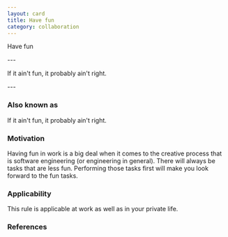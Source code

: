 ```yaml
---
layout: card
title: Have fun
category: collaboration
---
```

<p>Have fun</p>
---
<p>If it ain't fun, it probably ain't right.</p>
---

### Also known as

If it ain't fun, it probably ain't right.

### Motivation

Having fun in work is a big deal when it comes to the creative process that is software engineering (or engineering in general). There will always be tasks that are less fun. Performing those tasks first will make you look forward to the fun tasks.

### Applicability

This rule is applicable at work as well as in your private life.

### References
